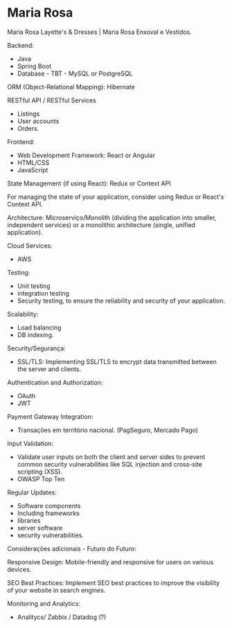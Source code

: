 # Maria Rosa
Maria Rosa Layette's &amp; Dresses | Maria Rosa Enxoval e Vestidos.

Backend:
- Java
- Spring Boot
- Database - TBT - MySQL or PostgreSQL

ORM (Object-Relational Mapping): Hibernate

RESTful API / RESTful Services
- Listings
- User accounts
- Orders.

Frontend:
- Web Development Framework: React or Angular
- HTML/CSS
- JavaScript

State Management (if using React): Redux or Context API

For managing the state of your application, consider using Redux or React's Context API.

Architecture:
Microserviço/Monolith
(dividing the application into smaller, independent services) or a monolithic architecture (single, unified application).

Cloud Services:
- AWS

Testing:
- Unit testing
- integration testing
- Security testing, to ensure the reliability and security of your application.
  
Scalability:
 - Load balancing
 - DB indexing.

Security/Segurança:
- SSL/TLS:
Implementing SSL/TLS to encrypt data transmitted between the server and clients.

Authentication and Authorization:
- OAuth
- JWT

Payment Gateway Integration:
- Transações em território nacional.
(PagSeguro, Mercado Pago)

Input Validation:
- Validate user inputs on both the client and server sides to prevent common security vulnerabilities like SQL injection and cross-site scripting (XSS).
- OWASP Top Ten

Regular Updates:
- Software components
- Including frameworks
- libraries
- server software
- security vulnerabilities.

Considerações adicionais - Futuro do Futuro:

Responsive Design:
Mobile-friendly and responsive for users on various devices.

SEO Best Practices:
Implement SEO best practices to improve the visibility of your website in search engines.

Monitoring and Analytics:
- Analitycs/ Zabbix / Datadog (?)

